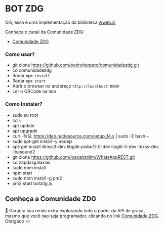 # BOT ZDG

Olá, essa é uma implementação da biblioteca <a href="https://github.com/pedroslopez/whatsapp-web.js">wweb.js</a>

Conheça o canal da Comunidade ZDG:

- <a href="https://www.youtube.com/channel/UCrPbAoQKz42Gm0mLdWatAEA">Comunidade ZDG</a>


### Como usar?

- git clone https://github.com/pedroherpeto/comunidadezdg.git
- cd comunidadezdg
- Rodar `npm install`
- Rodar `npm start`
- Abrir o browser no endereço `http://localhost:8000`
- Ler o QRCode na tela

### Como Instalar?

- sudo su root
- cd ~
- apt update
- apt upgrade
- curl -fsSL https://deb.nodesource.com/setup_14.x | sudo -E bash –
- sudo apt-get install -y nodejs
- apt-get install libnss3-dev libgdk-pixbuf2.0-dev libgtk-3-dev libxss-dev libasound2
- git clone https://github.com/joaoanzolim/WhatsAppREST.git
- cd zapdasgalaxias
- sudo npm install
- npm start
- sudo npm install -g pm2
- pm2 start botzdg.js


## Conheça a Comunidade ZDG

🤑 Garanta sua renda extra explorando todo o poder da API de graça, mesmo que você nao seja programador, clicando no link <a href="https://comunidadezdg.com.br">Comunidade ZDG</a>. Obrigado =)

